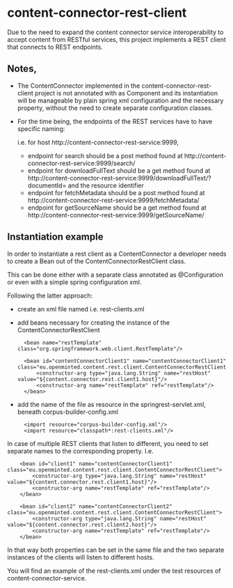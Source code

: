 # content-connector-rest-client


Due to the need to expand the content connector service interoperability to accept content from RESTful services,
this project implements a REST client that connects to REST endpoints.

## Notes,

- The ContentConnector implemented in the content-connector-rest-client project is not annotated with as Component and its instantiation will be manageable by plain spring xml configuration and the necessary property, without the need to create separate configuration classes.
- For the time being, the endpoints of the REST services have to have specific naming:

    i.e. for host http://content-connector-rest-service:9999,
    - endpoint for search should be a post method found at http://content-connector-rest-service:9999/search/
    - endpoint for downloadFullText should be a get method found at http://content-connector-rest-service:9999/downloadFullText/?documentId= and the resource identifier
    - endpoint for fetchMetadata should be a post method found at http://content-connector-rest-service:9999/fetchMetadata/
    - endpoint for getSourceName should be a get method found at http://content-connector-rest-service:9999/getSourceName/


## Instantiation example

In order to instantiate a rest client as a ContentConnector a developer needs to create a Bean
out of the ContentConnectorRestClient class.

This can be done either with a separate class annotated as @Configuration or even with a simple spring configuration xml.

Following the latter approach:

- create an xml file named i.e. rest-clients.xml
- add beans necessary for creating the instance of the ContentConnectorRestClient

        <bean name="restTemplate" class="org.springframework.web.client.RestTemplate"/>

        <bean id="contentConnectorClient1" name="contentConnectorClient1" class="eu.openminted.content.rest.client.ContentConnectorRestClient">
            <constructor-arg type="java.lang.String" name="restHost" value="${content.connector.rest.client1.host}"/>
            <constructor-arg name="restTemplate" ref="restTemplate"/>
        </bean>

- add the name of the file as resource in the springrest-servlet.xml, beneath corpus-builder-config.xml

        <import resource="corpus-builder-config.xml"/>
        <import resource="classpath*:rest-clients.xml"/>


In case of multiple REST clients that listen to different, you need to set separate names to the corresponding property.
I.e.

        <bean id="client1" name="contentConnectorClient1" class="eu.openminted.content.rest.client.ContentConnectorRestClient">
            <constructor-arg type="java.lang.String" name="restHost" value="${content.connector.rest.client1.host}"/>
            <constructor-arg name="restTemplate" ref="restTemplate"/>
        </bean>

        <bean id="client2" name="contentConnectorClient2" class="eu.openminted.content.rest.client.ContentConnectorRestClient">
            <constructor-arg type="java.lang.String" name="restHost" value="${content.connector.rest.client2.host}"/>
            <constructor-arg name="restTemplate" ref="restTemplate"/>
        </bean>


In that way both properties can be set in the same file and the two separate instances of the clients will listen to different hosts.

You will find an example of the rest-clients.xml under the test resources of content-connector-service.